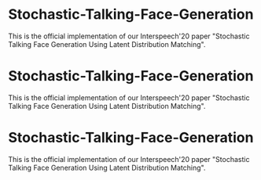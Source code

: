 # Stochastic-Talking-Face-Generation
This is the official implementation of our Interspeech'20 paper "Stochastic Talking Face Generation Using Latent Distribution Matching".


# Stochastic-Talking-Face-Generation
This is the official implementation of our Interspeech'20 paper "Stochastic Talking Face Generation Using Latent Distribution Matching".



# Stochastic-Talking-Face-Generation
This is the official implementation of our Interspeech'20 paper "Stochastic Talking Face Generation Using Latent Distribution Matching".

